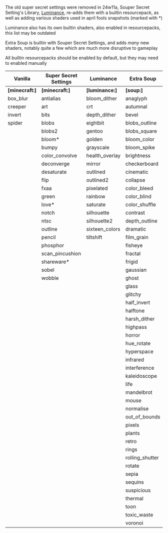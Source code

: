 The old super secret settings were removed in 24w11a, Souper Secret Setting's Library, [Luminance](https://modrinth.com/mod/luminance), re-adds them with a builtin resourcepack, as well as adding various shaders used in april fools snapshots (marked with *)

Luminance also has its own builtin shaders, also enabled in resourcepacks, this list may be outdated

Extra Soup is builtin with Souper Secret Settings, and adds *many* new shaders, notably quite a few which are much more disruptive to gameplay


All builtin resourcepacks should be enabled by default, but they may need to enabled manually

| Vanilla          | Super Secret Settings | Luminance        | Extra Soup      |
|------------------|-----------------------|------------------|-----------------|
| **[minecraft:]** | **[minecraft:]**      | **[luminance:]** | **[soup:]**     |
| box_blur         | antialias             | bloom_dither     | anaglyph        |
| creeper          | art                   | crt              | autumnal        |
| invert           | bits                  | depth_dither     | bevel           |
| spider           | blobs                 | eightbit         | blobs_outline   |
|                  | blobs2                | gentoo           | blobs_square    |
|                  | bloom*                | golden           | bloom_color     |
|                  | bumpy                 | grayscale        | bloom_spike     |
|                  | color_convolve        | health_overlay   | brightness      |
|                  | deconverge            | mirror           | checkerboard    |
|                  | desaturate            | outlined         | cinematic       |
|                  | flip                  | outlined2        | collapse        |
|                  | fxaa                  | pixelated        | color_bleed     |
|                  | green                 | rainbow          | color_blind     |
|                  | love*                 | saturate         | color_shuffle   |
|                  | notch                 | silhouette       | contrast        |
|                  | ntsc                  | silhouette2      | depth_outline   |
|                  | outline               | sixteen_colors   | dramatic        |
|                  | pencil                | tiltshift        | film_grain      |
|                  | phosphor              |                  | fisheye         |
|                  | scan_pincushion       |                  | fractal         |
|                  | shareware*            |                  | frigid          |
|                  | sobel                 |                  | gaussian        |
|                  | wobble                |                  | ghost           |
|                  |                       |                  | glass           |
|                  |                       |                  | glitchy         |
|                  |                       |                  | half_invert     |
|                  |                       |                  | halftone        |
|                  |                       |                  | harsh_dither    |
|                  |                       |                  | highpass        |
|                  |                       |                  | horror          |
|                  |                       |                  | hue_rotate      |
|                  |                       |                  | hyperspace      |
|                  |                       |                  | infrared        |
|                  |                       |                  | interference    |
|                  |                       |                  | kaleidoscope    |
|                  |                       |                  | life            |
|                  |                       |                  | mandelbrot      |
|                  |                       |                  | mouse           |
|                  |                       |                  | normalise       |
|                  |                       |                  | out_of_bounds   |
|                  |                       |                  | pixels          |
|                  |                       |                  | plants          |
|                  |                       |                  | retro           |
|                  |                       |                  | rings           |
|                  |                       |                  | rolling_shutter |
|                  |                       |                  | rotate          |
|                  |                       |                  | sepia           |
|                  |                       |                  | sequins         |
|                  |                       |                  | suspicious      |
|                  |                       |                  | thermal         |
|                  |                       |                  | toon            |
|                  |                       |                  | toxic_waste     |
|                  |                       |                  | voronoi         |